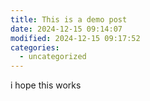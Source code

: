 ```yaml
---
title: This is a demo post
date: 2024-12-15 09:14:07
modified: 2024-12-15 09:17:52
categories:
  - uncategorized
---
```



<!-- wp:paragraph -->
<p>i hope this works</p>
<!-- /wp:paragraph -->